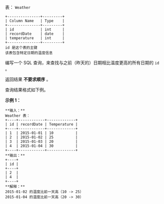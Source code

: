 表： `Weather`

    
    
    +---------------+---------+
    | Column Name   | Type    |
    +---------------+---------+
    | id            | int     |
    | recordDate    | date    |
    | temperature   | int     |
    +---------------+---------+
    id 是这个表的主键
    该表包含特定日期的温度信息



编写一个 SQL 查询，来查找与之前（昨天的）日期相比温度更高的所有日期的 `id` 。

返回结果 **不要求顺序** 。

查询结果格式如下例。



**示例 1：**

    
    
    **输入：**
    Weather 表：
    +----+------------+-------------+
    | id | recordDate | Temperature |
    +----+------------+-------------+
    | 1  | 2015-01-01 | 10          |
    | 2  | 2015-01-02 | 25          |
    | 3  | 2015-01-03 | 20          |
    | 4  | 2015-01-04 | 30          |
    +----+------------+-------------+
    **输出：**
    +----+
    | id |
    +----+
    | 2  |
    | 4  |
    +----+
    **解释：**
    2015-01-02 的温度比前一天高（10 -> 25）
    2015-01-04 的温度比前一天高（20 -> 30）

